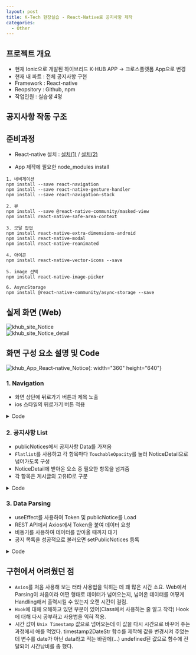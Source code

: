 ```yaml
---
layout: post
title: K-Tech 현장실습 - React-Native로 공지사항 제작
categories:
  - Other
---
```


## 프로젝트 개요
 - 현재 Ionic으로 개발된 하이브리드 K-HUB APP -> 크로스플랫폼 App으로 변경
 - 현재 내 파트 : 전체 공지사항 구현
 - Framework : React-native
 - Reopsitory : Github, npm
 - 작업인원 : 실습생 4명
  
## 공지사항 작동 구조

## 준비과정
 - React-native 설치 : [설치(1)](http://takeaimk.tk/react-native/2019/12/26/(React-native)1.React-Native-%EC%84%A4%EC%B9%98.html) / [설치(2)](http://takeaimk.tk/react-native/2019/12/27/(React-native)2.React-Native-%EC%8B%A4%ED%96%89.html)  

 - App 제작에 필요한 node_modules install  

 ```
1. 네비게이션
 npm install --save react-navigation
 npm install --save react-native-gesture-handler
 npm install --save react-navigation-stack

2. 뷰
 npm install --save @react-native-community/masked-view
 npm install react-native-safe-area-context

3. 모달 팝업
 npm install react-native-extra-dimensions-android
 npm install react-native-modal
 npm install react-native-reanimated

4. 아이콘
 npm install react-native-vector-icons --save

5. image 선택
 npm install react-native-image-picker

6. AsyncStorage
 npm install @react-native-community/async-storage --save
 ```  
## 실제 화면 (Web)
![khub_site_Notice](/assets/images/Other/khub_site_notice.PNG)  
![khub_site_Notice_detail](/assets/images/Other/khub_site_notice_detail.PNG)  

## 화면 구성 요소 설명 및 Code
![khub_App_React-native_Notice](/assets/images/Other/khub_app_rn_notice.png){: width="360" height="640"}  

### 1. Navigation
- 화면 상단에 뒤로가기 버튼과 제목 노출
- ios 스타일의 뒤로가기 버튼 적용

<details>
<summary>Code</summary>
<div markdown="1">

```javascript
<View style={styles.header}>
    <Icon onPress={()=>{navigation.goBack()}} style={{color:'#fff',fontSize:26, position:'absolute',left:15,}} name='ios-arrow-back'/>
    <Text style={styles.title}>공지사항</Text>
</View>
```
</div>
</details>

### 2. 공지사항 List
- publicNotices에서 공지사항 Data를 가져옴
- `Flatlist`를 사용하고 각 항목마다 `TouchableOpacity`를 눌러 
NoticeDetail으로 넘어가도록 구성
- NoticeDetail에 받아온 요소 중 필요한 항목을 넘겨줌
- 각 항목은 게시글의 고유ID로 구분

<details>
<summary>Code</summary>
<div markdown="1">

```javascript
const [publicNotices,setPublicNotices] = useState([]);
//Hook를 사용하여 publicNotices를 Update
...

<View style={styles.contents}>
  <FlatList
      data ={publicNotices}
      numColumns={1}
      renderItem = {({item})=>
      <View style={styles.list}>
          <TouchableOpacity
              onPress={()=>navigation.navigate('NoticeDetail',{
                  title: item.title,
                  body: item.body,
                  ...(넘겨지는 Data)...
              })
          }>
          
          <Text numberOfLines={1}style={{fontSize:20}}>
              {item.title}
          </Text>
          <Text style={{fontSize:12}}>
              {item.userName} | {timestamp2DateStr(item.date)} | {item.count}
          </Text>
          
          </TouchableOpacity>
      </View>
      }
      keyExtractor = {(item,postId)=>item.postId}
  />
</View>
```
</div>
</details>

### 3. Data Parsing
- useEffect를 사용하여 Token 및 publicNotice를 Load
- REST API에서 Axios에서 Token을 붙여 데이터 요청
- 비동기를 사용하여 데이터를 받아올 때까지 대기
- 공지 목록을 성공적으로 불러오면 setPublicNotices 등록

<details>
<summary>Code</summary>
<div markdown="1">

```javascript
const [token,setToken] = useState('');
const [load,setLoad] = useState(false);

...

useEffect(()=>{
    const getToken = async () => {
        ...(Token 가져오기)...
        setToken(tkn);
    } 
    getToken();
},[]);

useEffect(()=>{
    getPublicNotices();
    setLoad(true);
},[token]);

const getPublicNotices = async () => {
    await axios.get((공지사항 내용)
    ).then((res) => {
        setPublicNotices(res.data);    //성공 시 setting
    }).catch((err) => {
        console.log("전체 공지 목록을 가져오는 데 실패했습니다.");
    });
}

```
</div>
</details>

## 구현에서 어려웠던 점
- `Axios`를 처음 사용해 보는 터라 사용법을 익히는 데 꽤 많은 시간 소요. Web에서 Parsing이 처음이라 어떤 형태로 데이터가 넘어오는지, 넘어온 데이터를 어떻게 Handling해서 출력시킬 수 있는지 오랜 시간이 걸림.
- `Hook`에 대해 오해하고 있던 부분이 있어(Class에서 사용하는 줄 알고 착각) Hook에 대해 다시 공부하고 사용법을 익혀 적용.
- 시간 값이 `Unix Timestamp` 값으로 넘어오는데 이 값을 다시 시간으로 바꾸어 주는 과정에서 애를 먹었다. timestamp2DateStr 함수를 제작해 값을 변경시켜 주었는데 변수를 date가 아닌 data라고 적는 바람에(...) undefined된 값으로 함수에 전달되어 시간낭비를 좀 했다.
